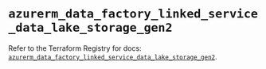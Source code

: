 # `azurerm_data_factory_linked_service_data_lake_storage_gen2`

Refer to the Terraform Registry for docs: [`azurerm_data_factory_linked_service_data_lake_storage_gen2`](https://registry.terraform.io/providers/hashicorp/azurerm/3.109.0/docs/resources/data_factory_linked_service_data_lake_storage_gen2).
